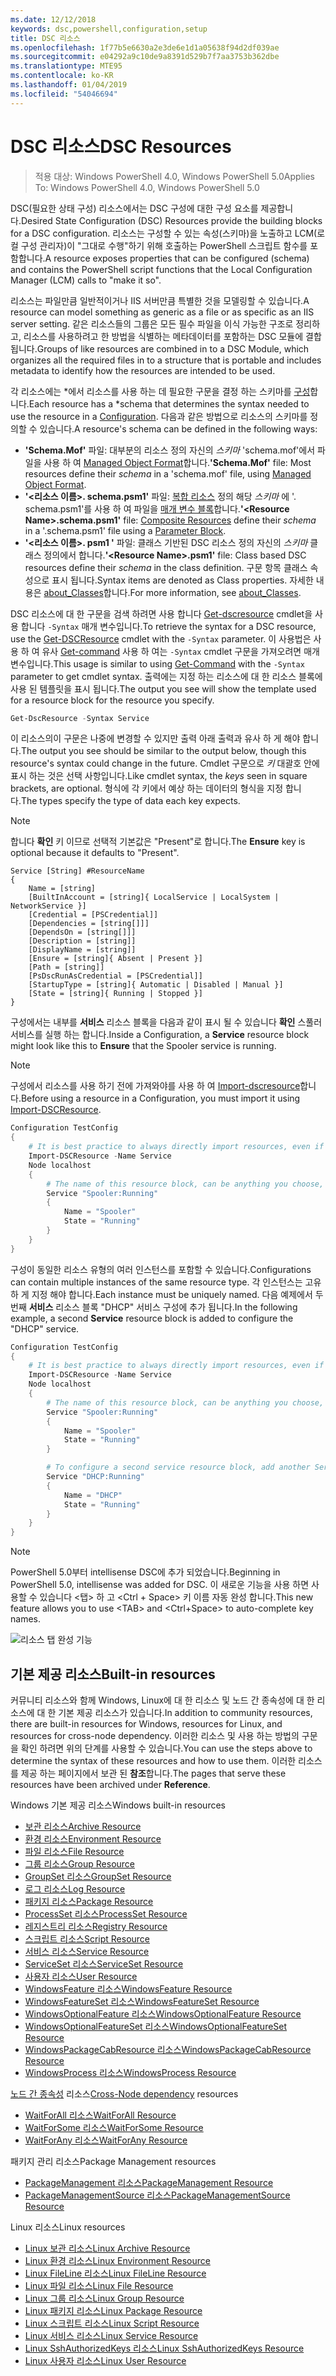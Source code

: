 ```yaml
---
ms.date: 12/12/2018
keywords: dsc,powershell,configuration,setup
title: DSC 리소스
ms.openlocfilehash: 1f77b5e6630a2e3de6e1d1a05638f94d2df039ae
ms.sourcegitcommit: e04292a9c10de9a8391d529b7f7aa3753b362dbe
ms.translationtype: MTE95
ms.contentlocale: ko-KR
ms.lasthandoff: 01/04/2019
ms.locfileid: "54046694"
---
```

# <a name="dsc-resources"></a><span data-ttu-id="10624-103">DSC 리소스</span><span class="sxs-lookup"><span data-stu-id="10624-103">DSC Resources</span></span>

><span data-ttu-id="10624-104">적용 대상: Windows PowerShell 4.0, Windows PowerShell 5.0</span><span class="sxs-lookup"><span data-stu-id="10624-104">Applies To: Windows PowerShell 4.0, Windows PowerShell 5.0</span></span>

<span data-ttu-id="10624-105">DSC(필요한 상태 구성) 리소스에서는 DSC 구성에 대한 구성 요소를 제공합니다.</span><span class="sxs-lookup"><span data-stu-id="10624-105">Desired State Configuration (DSC) Resources provide the building blocks for a DSC configuration.</span></span> <span data-ttu-id="10624-106">리소스는 구성할 수 있는 속성(스키마)을 노출하고 LCM(로컬 구성 관리자)이 "그대로 수행"하기 위해 호출하는 PowerShell 스크립트 함수를 포함합니다.</span><span class="sxs-lookup"><span data-stu-id="10624-106">A resource exposes properties that can be configured (schema) and contains the PowerShell script functions that the Local Configuration Manager (LCM) calls to "make it so".</span></span>

<span data-ttu-id="10624-107">리소스는 파일만큼 일반적이거나 IIS 서버만큼 특별한 것을 모델링할 수 있습니다.</span><span class="sxs-lookup"><span data-stu-id="10624-107">A resource can model something as generic as a file or as specific as an IIS server setting.</span></span>  <span data-ttu-id="10624-108">같은 리소스들의 그룹은 모든 필수 파일을 이식 가능한 구조로 정리하고, 리소스를 사용하려고 한 방법을 식별하는 메타데이터를 포함하는 DSC 모듈에 결합됩니다.</span><span class="sxs-lookup"><span data-stu-id="10624-108">Groups of like resources are combined in to a DSC Module, which organizes all the required files in to a structure that is portable and includes metadata to identify how the resources are intended to be used.</span></span>

<span data-ttu-id="10624-109">각 리소스에는 \*에서 리소스를 사용 하는 데 필요한 구문을 결정 하는 스키마를 [구성](../configurations/configurations.md)합니다.</span><span class="sxs-lookup"><span data-stu-id="10624-109">Each resource has a \*schema that determines the syntax needed to use the resource in a [Configuration](../configurations/configurations.md).</span></span> <span data-ttu-id="10624-110">다음과 같은 방법으로 리소스의 스키마를 정의할 수 있습니다.</span><span class="sxs-lookup"><span data-stu-id="10624-110">A resource's schema can be defined in the following ways:</span></span>

- <span data-ttu-id="10624-111">**'Schema.Mof'** 파일: 대부분의 리소스 정의 자신의 *스키마* 'schema.mof'에서 파일을 사용 하 여 [Managed Object Format](/windows/desktop/wmisdk/managed-object-format--mof-)합니다.</span><span class="sxs-lookup"><span data-stu-id="10624-111">**'Schema.Mof'** file: Most resources define their *schema* in a 'schema.mof' file, using [Managed Object Format](/windows/desktop/wmisdk/managed-object-format--mof-).</span></span>
- <span data-ttu-id="10624-112">**'\<리소스 이름\>. schema.psm1'** 파일: [복합 리소스](../configurations/compositeConfigs.md) 정의 해당 *스키마* 에 '<ResourceName>. schema.psm1'를 사용 하 여 파일을 [매개 변수 블록](/powershell/module/microsoft.powershell.core/about/about_functions?view=powershell-6#functions-with-parameters)합니다.</span><span class="sxs-lookup"><span data-stu-id="10624-112">**'\<Resource Name\>.schema.psm1'** file: [Composite Resources](../configurations/compositeConfigs.md) define their *schema* in a '<ResourceName>.schema.psm1' file using a [Parameter Block](/powershell/module/microsoft.powershell.core/about/about_functions?view=powershell-6#functions-with-parameters).</span></span>
- <span data-ttu-id="10624-113">**'\<리소스 이름\>. psm1 '** 파일: 클래스 기반된 DSC 리소스 정의 자신의 *스키마* 클래스 정의에서 합니다.</span><span class="sxs-lookup"><span data-stu-id="10624-113">**'\<Resource Name\>.psm1'** file: Class based DSC resources define their *schema* in the class definition.</span></span> <span data-ttu-id="10624-114">구문 항목 클래스 속성으로 표시 됩니다.</span><span class="sxs-lookup"><span data-stu-id="10624-114">Syntax items are denoted as Class properties.</span></span> <span data-ttu-id="10624-115">자세한 내용은 [about_Classes](/powershell/module/psdesiredstateconfiguration/about/about_classes_and_dsc)합니다.</span><span class="sxs-lookup"><span data-stu-id="10624-115">For more information, see [about_Classes](/powershell/module/psdesiredstateconfiguration/about/about_classes_and_dsc).</span></span>

<span data-ttu-id="10624-116">DSC 리소스에 대 한 구문을 검색 하려면 사용 합니다 [Get-dscresource](/powershell/module/PSDesiredStateConfiguration/Get-DscResource) cmdlet을 사용 합니다 `-Syntax` 매개 변수입니다.</span><span class="sxs-lookup"><span data-stu-id="10624-116">To retrieve the syntax for a DSC resource, use the [Get-DSCResource](/powershell/module/PSDesiredStateConfiguration/Get-DscResource) cmdlet with the `-Syntax` parameter.</span></span> <span data-ttu-id="10624-117">이 사용법은 사용 하 여 유사 [Get-command](/powershell/module/microsoft.powershell.core/get-command) 사용 하 여는 `-Syntax` cmdlet 구문을 가져오려면 매개 변수입니다.</span><span class="sxs-lookup"><span data-stu-id="10624-117">This usage is similar to using [Get-Command](/powershell/module/microsoft.powershell.core/get-command) with the `-Syntax` parameter to get cmdlet syntax.</span></span> <span data-ttu-id="10624-118">출력에는 지정 하는 리소스에 대 한 리소스 블록에 사용 된 템플릿을 표시 됩니다.</span><span class="sxs-lookup"><span data-stu-id="10624-118">The output you see will show the template used for a resource block for the resource you specify.</span></span>

```powershell
Get-DscResource -Syntax Service
```

<span data-ttu-id="10624-119">이 리소스의이 구문은 나중에 변경할 수 있지만 출력 아래 출력과 유사 하 게 해야 합니다.</span><span class="sxs-lookup"><span data-stu-id="10624-119">The output you see should be similar to the output below, though this resource's syntax could change in the future.</span></span> <span data-ttu-id="10624-120">Cmdlet 구문으로 *키* 대괄호 안에 표시 하는 것은 선택 사항입니다.</span><span class="sxs-lookup"><span data-stu-id="10624-120">Like cmdlet syntax, the *keys* seen in square brackets, are optional.</span></span> <span data-ttu-id="10624-121">형식에 각 키에서 예상 하는 데이터의 형식을 지정 합니다.</span><span class="sxs-lookup"><span data-stu-id="10624-121">The types specify the type of data each key expects.</span></span>

> [!NOTE]
> <span data-ttu-id="10624-122">합니다 **확인** 키 이므로 선택적 기본값은 "Present"로 합니다.</span><span class="sxs-lookup"><span data-stu-id="10624-122">The **Ensure** key is optional because it defaults to "Present".</span></span>

```output
Service [String] #ResourceName
{
    Name = [string]
    [BuiltInAccount = [string]{ LocalService | LocalSystem | NetworkService }]
    [Credential = [PSCredential]]
    [Dependencies = [string[]]]
    [DependsOn = [string[]]]
    [Description = [string]]
    [DisplayName = [string]]
    [Ensure = [string]{ Absent | Present }]
    [Path = [string]]
    [PsDscRunAsCredential = [PSCredential]]
    [StartupType = [string]{ Automatic | Disabled | Manual }]
    [State = [string]{ Running | Stopped }]
}
```

<span data-ttu-id="10624-123">구성에서는 내부를 **서비스** 리소스 블록을 다음과 같이 표시 될 수 있습니다 **확인** 스풀러 서비스를 실행 하는 합니다.</span><span class="sxs-lookup"><span data-stu-id="10624-123">Inside a Configuration, a **Service** resource block might look like this to **Ensure** that the Spooler service is running.</span></span>

> [!NOTE]
> <span data-ttu-id="10624-124">구성에서 리소스를 사용 하기 전에 가져와야를 사용 하 여 [Import-dscresource](../configurations/import-dscresource.md)합니다.</span><span class="sxs-lookup"><span data-stu-id="10624-124">Before using a resource in a Configuration, you must import it using [Import-DSCResource](../configurations/import-dscresource.md).</span></span>

```powershell
Configuration TestConfig
{
    # It is best practice to always directly import resources, even if the resource is a built-in resource.
    Import-DSCResource -Name Service
    Node localhost
    {
        # The name of this resource block, can be anything you choose, as long as it is of type [String] as indicated by the schema.
        Service "Spooler:Running"
        {
            Name = "Spooler"
            State = "Running"
        }
    }
}
```

<span data-ttu-id="10624-125">구성이 동일한 리소스 유형의 여러 인스턴스를 포함할 수 있습니다.</span><span class="sxs-lookup"><span data-stu-id="10624-125">Configurations can contain multiple instances of the same resource type.</span></span> <span data-ttu-id="10624-126">각 인스턴스는 고유 하 게 지정 해야 합니다.</span><span class="sxs-lookup"><span data-stu-id="10624-126">Each instance must be uniquely named.</span></span> <span data-ttu-id="10624-127">다음 예제에서 두 번째 **서비스** 리소스 블록 "DHCP" 서비스 구성에 추가 됩니다.</span><span class="sxs-lookup"><span data-stu-id="10624-127">In the following example, a second **Service** resource block is added to configure the "DHCP" service.</span></span>

```powershell
Configuration TestConfig
{
    # It is best practice to always directly import resources, even if the resource is a built-in resource.
    Import-DSCResource -Name Service
    Node localhost
    {
        # The name of this resource block, can be anything you choose, as long as it is of type [String] as indicated by the schema.
        Service "Spooler:Running"
        {
            Name = "Spooler"
            State = "Running"
        }

        # To configure a second service resource block, add another Service resource block and use a unique name.
        Service "DHCP:Running"
        {
            Name = "DHCP"
            State = "Running"
        }
    }
}
```

> [!NOTE]
> <span data-ttu-id="10624-128">PowerShell 5.0부터 intellisense DSC에 추가 되었습니다.</span><span class="sxs-lookup"><span data-stu-id="10624-128">Beginning in PowerShell 5.0, intellisense was added for DSC.</span></span> <span data-ttu-id="10624-129">이 새로운 기능을 사용 하면 사용할 수 있습니다 \<탭\> 하 고 \<Ctrl + Space\> 키 이름 자동 완성 합니다.</span><span class="sxs-lookup"><span data-stu-id="10624-129">This new feature allows you to use \<TAB\> and \<Ctrl+Space\> to auto-complete key names.</span></span>

![리소스 탭 완성 기능](../media/resource-tabcompletion.png)

## <a name="built-in-resources"></a><span data-ttu-id="10624-131">기본 제공 리소스</span><span class="sxs-lookup"><span data-stu-id="10624-131">Built-in resources</span></span>

<span data-ttu-id="10624-132">커뮤니티 리소스와 함께 Windows, Linux에 대 한 리소스 및 노드 간 종속성에 대 한 리소스에 대 한 기본 제공 리소스가 있습니다.</span><span class="sxs-lookup"><span data-stu-id="10624-132">In addition to community resources, there are built-in resources for Windows, resources for Linux, and resources for cross-node dependency.</span></span> <span data-ttu-id="10624-133">이러한 리소스 및 사용 하는 방법의 구문을 확인 하려면 위의 단계를 사용할 수 있습니다.</span><span class="sxs-lookup"><span data-stu-id="10624-133">You can use the steps above to determine the syntax of these resources and how to use them.</span></span> <span data-ttu-id="10624-134">이러한 리소스를 제공 하는 페이지에서 보관 된 **참조**합니다.</span><span class="sxs-lookup"><span data-stu-id="10624-134">The pages that serve these resources have been archived under **Reference**.</span></span>

<span data-ttu-id="10624-135">Windows 기본 제공 리소스</span><span class="sxs-lookup"><span data-stu-id="10624-135">Windows built-in resources</span></span>

* [<span data-ttu-id="10624-136">보관 리소스</span><span class="sxs-lookup"><span data-stu-id="10624-136">Archive Resource</span></span>](../reference/resources/windows/archiveResource.md)
* [<span data-ttu-id="10624-137">환경 리소스</span><span class="sxs-lookup"><span data-stu-id="10624-137">Environment Resource</span></span>](../reference/resources/windows/environmentResource.md)
* [<span data-ttu-id="10624-138">파일 리소스</span><span class="sxs-lookup"><span data-stu-id="10624-138">File Resource</span></span>](../reference/resources/windows/fileResource.md)
* [<span data-ttu-id="10624-139">그룹 리소스</span><span class="sxs-lookup"><span data-stu-id="10624-139">Group Resource</span></span>](../reference/resources/windows/groupResource.md)
* [<span data-ttu-id="10624-140">GroupSet 리소스</span><span class="sxs-lookup"><span data-stu-id="10624-140">GroupSet Resource</span></span>](../reference/resources/windows/groupSetResource.md)
* [<span data-ttu-id="10624-141">로그 리소스</span><span class="sxs-lookup"><span data-stu-id="10624-141">Log Resource</span></span>](../reference/resources/windows/logResource.md)
* [<span data-ttu-id="10624-142">패키지 리소스</span><span class="sxs-lookup"><span data-stu-id="10624-142">Package Resource</span></span>](../reference/resources/windows/packageResource.md)
* [<span data-ttu-id="10624-143">ProcessSet 리소스</span><span class="sxs-lookup"><span data-stu-id="10624-143">ProcessSet Resource</span></span>](../reference/resources/windows/ProcessSetResource.md)
* [<span data-ttu-id="10624-144">레지스트리 리소스</span><span class="sxs-lookup"><span data-stu-id="10624-144">Registry Resource</span></span>](../reference/resources/windows/registryResource.md)
* [<span data-ttu-id="10624-145">스크립트 리소스</span><span class="sxs-lookup"><span data-stu-id="10624-145">Script Resource</span></span>](../reference/resources/windows/scriptResource.md)
* [<span data-ttu-id="10624-146">서비스 리소스</span><span class="sxs-lookup"><span data-stu-id="10624-146">Service Resource</span></span>](../reference/resources/windows/serviceResource.md)
* [<span data-ttu-id="10624-147">ServiceSet 리소스</span><span class="sxs-lookup"><span data-stu-id="10624-147">ServiceSet Resource</span></span>](../reference/resources/windows/serviceSetResource.md)
* [<span data-ttu-id="10624-148">사용자 리소스</span><span class="sxs-lookup"><span data-stu-id="10624-148">User Resource</span></span>](../reference/resources/windows/userResource.md)
* [<span data-ttu-id="10624-149">WindowsFeature 리소스</span><span class="sxs-lookup"><span data-stu-id="10624-149">WindowsFeature Resource</span></span>](../reference/resources/windows/windowsFeatureResource.md)
* [<span data-ttu-id="10624-150">WindowsFeatureSet 리소스</span><span class="sxs-lookup"><span data-stu-id="10624-150">WindowsFeatureSet Resource</span></span>](../reference/resources/windows/windowsFeatureSetResource.md)
* [<span data-ttu-id="10624-151">WindowsOptionalFeature 리소스</span><span class="sxs-lookup"><span data-stu-id="10624-151">WindowsOptionalFeature Resource</span></span>](../reference/resources/windows/windowsOptionalFeatureResource.md)
* [<span data-ttu-id="10624-152">WindowsOptionalFeatureSet 리소스</span><span class="sxs-lookup"><span data-stu-id="10624-152">WindowsOptionalFeatureSet Resource</span></span>](../reference/resources/windows/windowsOptionalFeatureSetResource.md)
* [<span data-ttu-id="10624-153">WindowsPackageCabResource 리소스</span><span class="sxs-lookup"><span data-stu-id="10624-153">WindowsPackageCabResource Resource</span></span>](../reference/resources/windows/windowsPackageCabResource.md)
* [<span data-ttu-id="10624-154">WindowsProcess 리소스</span><span class="sxs-lookup"><span data-stu-id="10624-154">WindowsProcess Resource</span></span>](../reference/resources/windows/windowsProcessResource.md)

<span data-ttu-id="10624-155">[노드 간 종속성](../configurations/crossNodeDependencies.md) 리소스</span><span class="sxs-lookup"><span data-stu-id="10624-155">[Cross-Node dependency](../configurations/crossNodeDependencies.md) resources</span></span>

* [<span data-ttu-id="10624-156">WaitForAll 리소스</span><span class="sxs-lookup"><span data-stu-id="10624-156">WaitForAll Resource</span></span>](../reference/resources/windows/waitForAllResource.md)
* [<span data-ttu-id="10624-157">WaitForSome 리소스</span><span class="sxs-lookup"><span data-stu-id="10624-157">WaitForSome Resource</span></span>](../reference/resources/windows/waitForSomeResource.md)
* [<span data-ttu-id="10624-158">WaitForAny 리소스</span><span class="sxs-lookup"><span data-stu-id="10624-158">WaitForAny Resource</span></span>](../reference/resources/windows/waitForAnyResource.md)

<span data-ttu-id="10624-159">패키지 관리 리소스</span><span class="sxs-lookup"><span data-stu-id="10624-159">Package Management resources</span></span>

* [<span data-ttu-id="10624-160">PackageManagement 리소스</span><span class="sxs-lookup"><span data-stu-id="10624-160">PackageManagement Resource</span></span>](../reference/resources/packagemanagement/PackageManagementDscResource.md)
* [<span data-ttu-id="10624-161">PackageManagementSource 리소스</span><span class="sxs-lookup"><span data-stu-id="10624-161">PackageManagementSource Resource</span></span>](../reference/resources/packagemanagement/PackageManagementSourceDscResource.md)

<span data-ttu-id="10624-162">Linux 리소스</span><span class="sxs-lookup"><span data-stu-id="10624-162">Linux resources</span></span>

* [<span data-ttu-id="10624-163">Linux 보관 리소스</span><span class="sxs-lookup"><span data-stu-id="10624-163">Linux Archive Resource</span></span>](../reference/resources/linux/lnxArchiveResource.md)
* [<span data-ttu-id="10624-164">Linux 환경 리소스</span><span class="sxs-lookup"><span data-stu-id="10624-164">Linux Environment Resource</span></span>](../reference/resources/linux/lnxEnvironmentResource.md)
* [<span data-ttu-id="10624-165">Linux FileLine 리소스</span><span class="sxs-lookup"><span data-stu-id="10624-165">Linux FileLine Resource</span></span>](../reference/resources/linux/lnxFileLineResource.md)
* [<span data-ttu-id="10624-166">Linux 파일 리소스</span><span class="sxs-lookup"><span data-stu-id="10624-166">Linux File Resource</span></span>](../reference/resources/linux/lnxFileResource.md)
* [<span data-ttu-id="10624-167">Linux 그룹 리소스</span><span class="sxs-lookup"><span data-stu-id="10624-167">Linux Group Resource</span></span>](../reference/resources/linux/lnxGroupResource.md)
* [<span data-ttu-id="10624-168">Linux 패키지 리소스</span><span class="sxs-lookup"><span data-stu-id="10624-168">Linux Package Resource</span></span>](../reference/resources/linux/lnxPackageResource.md)
* [<span data-ttu-id="10624-169">Linux 스크립트 리소스</span><span class="sxs-lookup"><span data-stu-id="10624-169">Linux Script Resource</span></span>](../reference/resources/linux/lnxScriptResource.md)
* [<span data-ttu-id="10624-170">Linux 서비스 리소스</span><span class="sxs-lookup"><span data-stu-id="10624-170">Linux Service Resource</span></span>](../reference/resources/linux/lnxServiceResource.md)
* [<span data-ttu-id="10624-171">Linux SshAuthorizedKeys 리소스</span><span class="sxs-lookup"><span data-stu-id="10624-171">Linux SshAuthorizedKeys Resource</span></span>](../reference/resources/linux/lnxSshAuthorizedKeysResource.md)
* [<span data-ttu-id="10624-172">Linux 사용자 리소스</span><span class="sxs-lookup"><span data-stu-id="10624-172">Linux User Resource</span></span>](../reference/resources/linux/lnxUserResource.md)
